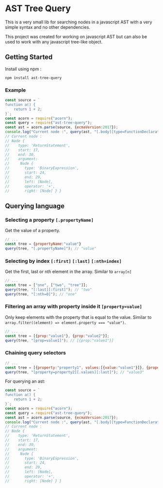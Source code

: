 # AST Tree Query
This is a very small lib for searching nodes in a javascript AST with a very simple syntax and no other dependencies.

This project was created for working on javascript AST but can also be used to work with any javascript tree-like object. 

## Getting Started
Install using npm : 
```
npm install ast-tree-query
```

### Example
```javascript
const source = `
function a() {
	return 1 + 2;
}`;
const acorn = require("acorn");
const query = require("ast-tree-query");
const ast = acorn.parse(source, {ecmaVersion:2017});
console.log("Current node :", query(ast, "[.body][type=FunctionDeclaration & id.name=a][.body][.body][:first]"))
// Current node : 
// Node {
//    type: 'ReturnStatement',
//    start: 17,
//    end: 30,
//    argument:
//     Node {
//       type: 'BinaryExpression',
//       start: 24,
//       end: 29,
//       left: [Node],
//       operator: '+',
//       right: [Node] } }
```

## Querying language
### Selecting a property `[.propertyName]`
Get the value of a property.
```javascript
// ...
const tree = {propertyName:"value"}
query(tree, "[.propertyName]"); // "value"
```

### Selecting by index `[:first]` `[:last]` `[:nth=index]`
Get the first, last or nth element in the array. Similar to `array[n]`
```javascript
// ...
const tree = ["one", ["two", "tree"]];
query(tree, "[:last][:first]"); // "two"
query(tree, "[:nth=0]"); // "one"
```

### Filtering an array with property inside it `[property=value]`
Only keep elements with the property that is equal to the value. Similar to `array.filter((element) => element.property === "value")`.
```javascript
// ...
const tree = [{prop:"value1"}, {prop:"value2"}];
query(tree, "[prop=value1]"); // [{prop:"value1"}]
```

### Chaining query selectors
```javascript
// ...
const tree = [{property:"property1", values:[{value:"value1"}]}, {property:"property2", values:[{value:"value2"}, {value:"value3"}]}];
query(tree, "[property=property2][.values][:last]"); // "value3"
```

For querying an ast:
```javascript
const source = `
function a() {
	return 1 + 2;
}`;
const acorn = require("acorn");
const query = require("ast-tree-query");
const ast = acorn.parse(source, {ecmaVersion:2017});
console.log("Current node :", query(ast, "[.body][type=FunctionDeclaration & id.name=a][.body][.body][:nth=0]"))
// Current node : 
// Node {
//    type: 'ReturnStatement',
//    start: 17,
//    end: 30,
//    argument:
//     Node {
//       type: 'BinaryExpression',
//       start: 24,
//       end: 29,
//       left: [Node],
//       operator: '+',
//       right: [Node] } }
```

